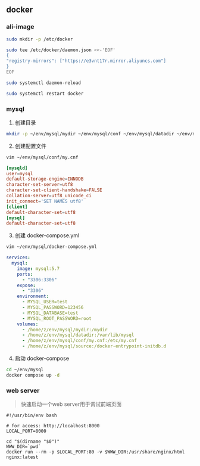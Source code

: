 ## docker

### ali-image

```bash
sudo mkdir -p /etc/docker

sudo tee /etc/docker/daemon.json <<-'EOF'
{
"registry-mirrors": ["https://e3vnt17r.mirror.aliyuncs.com"]
}
EOF

sudo systemctl daemon-reload

sudo systemctl restart docker
```

### mysql

1. 创建目录
```bash
mkdir -p ~/env/mysql/mydir ~/env/mysql/conf ~/env/mysql/datadir ~/env/mysql/source
```
2. 创建配置文件
```bash
vim ~/env/mysql/conf/my.cnf
```

```cnf
[mysqld]
user=mysql
default-storage-engine=INNODB
character-set-server=utf8
character-set-client-handshake=FALSE
collation-server=utf8_unicode_ci
init_connect='SET NAMES utf8'
[client]
default-character-set=utf8
[mysql]
default-character-set=utf8
```

3. 创建 docker-compose.yml
```bash
vim ~/env/mysql/docker-compose.yml
```

```yml
services:
  mysql:
    image: mysql:5.7
    ports:
      - "3306:3306"
    expose:
      - "3306"
    environment:
      - MYSQL_USER=test
      - MYSQL_PASSWORD=123456
      - MYSQL_DATABASE=test
      - MYSQL_ROOT_PASSWORD=root
    volumes:
      - /home/z/env/mysql/mydir:/mydir
      - /home/z/env/mysql/datadir:/var/lib/mysql
      - /home/z/env/mysql/conf/my.cnf:/etc/my.cnf
      - /home/z/env/mysql/source:/docker-entrypoint-initdb.d
```

4. 启动 docker-compose
```bash
cd ~/env/mysql
docker compose up -d
```

### web server

> 快速启动一个web server用于调试前端页面

```shell
#!/usr/bin/env bash

# for access: http://localhost:8000
LOCAL_PORT=8000

cd "$(dirname "$0")"
WWW_DIR=`pwd`
docker run --rm -p $LOCAL_PORT:80 -v $WWW_DIR:/usr/share/nginx/html nginx:latest
```


